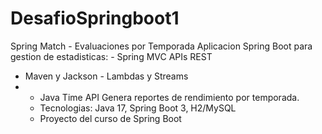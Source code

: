 # DesafioSpringboot1
Spring Match - Evaluaciones por Temporada 
Aplicacion Spring Boot para gestion de estadisticas:  - Spring MVC APIs REST 
- Maven y Jackson - Lambdas y Streams
- - Java Time API  Genera reportes de rendimiento por temporada.
  - Tecnologias: Java 17, Spring Boot 3, H2/MySQL
  - Proyecto del curso de Spring Boot
